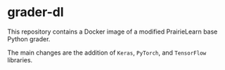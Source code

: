 # grader-dl

This repository contains a Docker image of a modified PrairieLearn base Python grader.

The main changes are the addition of `Keras`, `PyTorch`, and `TensorFlow` libraries.
